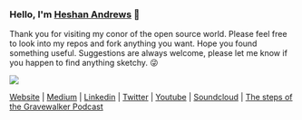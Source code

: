 ### Hello, I'm [Heshan Andrews](https://heshanandrews.codes) 👋

Thank you for visiting my conor of the open source world. Please feel free to look into my repos and fork anything you want. Hope you found something useful. Suggestions are always welcome, please let me know if you happen to find anything sketchy. 😜

[![](https://github-readme-stats.vercel.app/api?username=gravewalker666&hide_border=true&hide_title=true)](https://github.com/gravewalker666/github-readme-stats)

[Website](https://heshanandrews.codes) | [Medium](https://andrewsgravewalker.medium.com) | [Linkedin](https://linkedin.com/in/heshan-andrews) | [Twitter](https://twitter.com/AndrewsHeshan) | [Youtube](https://www.youtube.com/channel/UC_sFJoi1Wm08oBMKLWegmgQ) | [Soundcloud](https://soundcloud.com/user-150007563) | [The steps of the Gravewalker Podcast](https://anchor.fm/gravewalker666)
